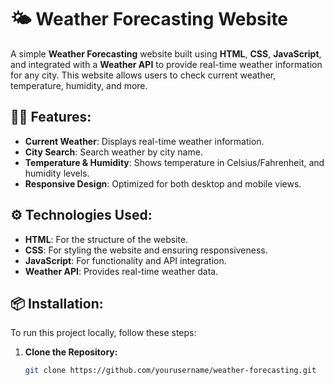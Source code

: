 # 🌤️ Weather Forecasting Website

A simple **Weather Forecasting** website built using **HTML**, **CSS**, **JavaScript**, and integrated with a **Weather API** to provide real-time weather information for any city. This website allows users to check current weather, temperature, humidity, and more.

## 🧑‍💻 Features:
- **Current Weather**: Displays real-time weather information.
- **City Search**: Search weather by city name.
- **Temperature & Humidity**: Shows temperature in Celsius/Fahrenheit, and humidity levels.
- **Responsive Design**: Optimized for both desktop and mobile views.

## ⚙️ Technologies Used:
- **HTML**: For the structure of the website.
- **CSS**: For styling the website and ensuring responsiveness.
- **JavaScript**: For functionality and API integration.
- **Weather API**: Provides real-time weather data.

## 📦 Installation:

To run this project locally, follow these steps:

1. **Clone the Repository:**
   ```bash
   git clone https://github.com/yourusername/weather-forecasting.git
